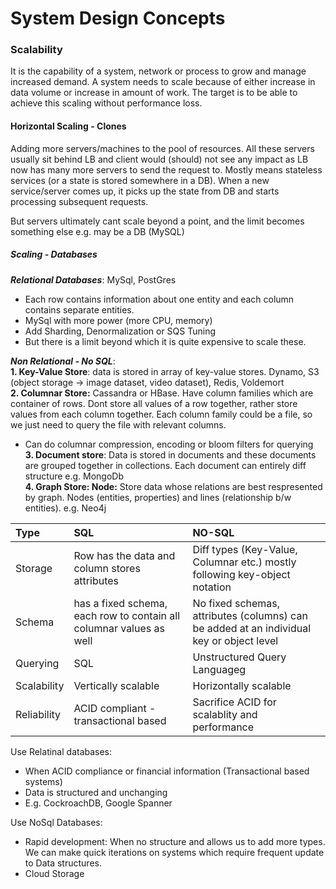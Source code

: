 # System Design Concepts

### Scalability
It is the capability of a system, network or process to grow and manage increased demand. A system needs to scale because of either increase in data volume 
or increase in amount of work. The target is to be able to achieve this scaling without performance loss.

#### Horizontal Scaling - Clones
Adding more servers/machines to the pool of resources. All these servers usually sit behind LB and client would (should) not see any impact as LB now has
many more servers to send the request to. Mostly means stateless services (or a state is stored somewhere in a DB). When a new service/server comes up,
it picks up the state from DB and starts processing subsequent requests.

But servers ultimately cant scale beyond a point, and the limit becomes something else e.g. may be a DB (MySQL)

##### Scaling - Databases
_**Relational Databases**_: MySql, PostGres
- Each row contains information about one entity and each column contains separate entities.
- MySql with more power (more CPU, memory)
- Add Sharding, Denormalization or SQS Tuning
- But there is a limit beyond which it is quite expensive to scale these.

_**Non Relational - No SQL**_:</br>
**1. Key-Value Store**: data is stored in array of key-value stores. Dynamo, S3 (object storage -> image dataset, video dataset), Redis, Voldemort</br>
**2. Columnar Store:** Cassandra or HBase. Have column families which are container of rows. Dont store all values of a row together, rather store values 
from each column together. Each column family could be a file, so we just need to query the file with relevant columns. 
- Can do columnar compression, encoding or bloom filters for querying </br>
**3. Document store**: Data is stored in documents and these documents are grouped together in collections. Each document can entirely diff structure e.g. MongoDb </br>
**4. Graph Store: Node:** Store data whose relations are best respresented by graph. Nodes (entities, properties) and lines (relationship b/w entities). e.g. Neo4j</br>

| Type      | SQL | NO-SQL    |
| :---        |    :----   |          :--- |
| Storage     | Row has the data and column stores attributes       | Diff types (Key-Value, Columnar etc.) mostly following key-object notation  |
| Schema      | has a fixed schema, each row to contain all columnar values as well  | No fixed schemas, attributes (columns) can be added at an individual key or object level|
| Querying    |  SQL | Unstructured Query Languageg
| Scalability    | Vertically scalable | Horizontally scalable
| Reliability    | ACID compliant - transactional based | Sacrifice ACID for scalablity and performance


Use Relatinal databases: 
- When ACID compliance or financial information (Transactional based systems)
- Data is structured and unchanging
- E.g. CockroachDB, Google Spanner

Use NoSql Databases:
- Rapid development: When no structure and allows us to add more types. We can make quick iterations on systems which require frequent update to Data structures.
- Cloud Storage
